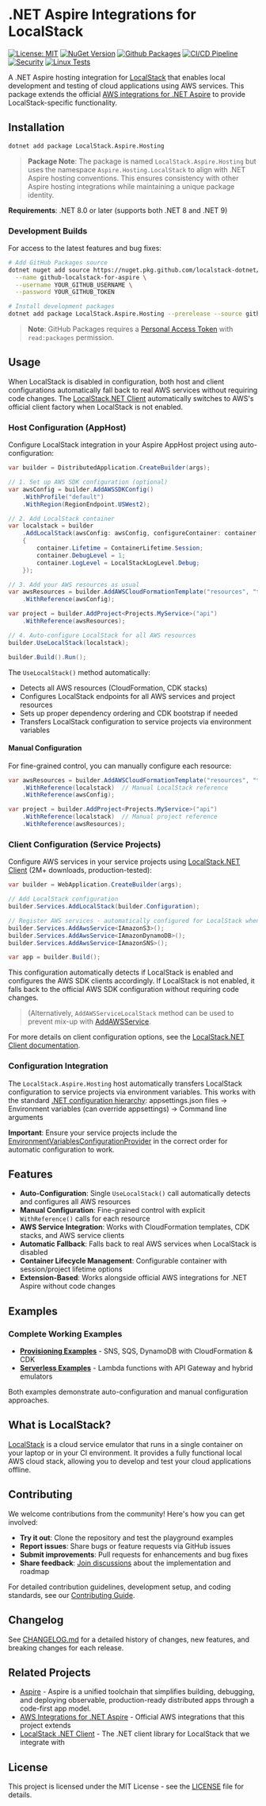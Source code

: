 # .NET Aspire Integrations for LocalStack

[![License: MIT](https://img.shields.io/badge/License-MIT-yellow.svg)](LICENSE) [![NuGet Version](https://img.shields.io/endpoint?url=https%3A%2F%2Fapi.localstackfor.net%2Fbadges%2Fpackages%2Fnuget%2FLocalStack.Aspire.Hosting%3Fprerelease%3Dtrue)](https://www.nuget.org/packages/LocalStack.Aspire.Hosting) [![Github Packages](https://img.shields.io/endpoint?url=https%3A%2F%2Fapi.localstackfor.net%2Fbadges%2Fpackages%2Fgithub%2Flocalstack-dotnet%2FLocalStack.Aspire.Hosting%3Fprerelease%3Dtrue)](https://github.com/localstack-dotnet/dotnet-aspire-for-localstack/pkgs/nuget/LocalStack.Aspire.Hosting) [![CI/CD Pipeline](https://github.com/localstack-dotnet/dotnet-aspire-for-localstack/actions/workflows/ci-cd.yml/badge.svg)](https://github.com/localstack-dotnet/dotnet-aspire-for-localstack/actions/workflows/ci-cd.yml) [![Security](https://github.com/localstack-dotnet/dotnet-aspire-for-localstack/actions/workflows/github-code-scanning/codeql/badge.svg)](https://github.com/localstack-dotnet/dotnet-aspire-for-localstack/actions/workflows/github-code-scanning/codeql) [![Linux Tests](https://img.shields.io/endpoint?url=https%3A%2F%2Fapi.localstackfor.net%2Fbadges%2Ftests%2Flinux%2Flocalstack-dotnet%2Fdotnet-aspire-for-localstack%2Fmaster)](https://api.localstackfor.net/redirect/test-results/linux?package=LocalStack.Aspire.Hosting)

A .NET Aspire hosting integration for [LocalStack](https://localstack.cloud/) that enables local development and testing of cloud applications using AWS services. This package extends the official [AWS integrations for .NET Aspire](https://github.com/aws/integrations-on-dotnet-aspire-for-aws) to provide LocalStack-specific functionality.

## Installation

```bash
dotnet add package LocalStack.Aspire.Hosting
```

> **Package Note**: The package is named `LocalStack.Aspire.Hosting` but uses the namespace `Aspire.Hosting.LocalStack` to align with .NET Aspire hosting conventions. This ensures consistency with other Aspire hosting integrations while maintaining a unique package identity.

**Requirements**: .NET 8.0 or later (supports both .NET 8 and .NET 9)

### Development Builds

For access to the latest features and bug fixes:

```bash
# Add GitHub Packages source
dotnet nuget add source https://nuget.pkg.github.com/localstack-dotnet/index.json \
  --name github-localstack-for-aspire \
  --username YOUR_GITHUB_USERNAME \
  --password YOUR_GITHUB_TOKEN

# Install development packages
dotnet add package LocalStack.Aspire.Hosting --prerelease --source github-localstack-for-aspire
```

> **Note**: GitHub Packages requires a [Personal Access Token](https://docs.github.com/en/authentication/keeping-your-account-and-data-secure/creating-a-personal-access-token) with `read:packages` permission.

## Usage

When LocalStack is disabled in configuration, both host and client configurations automatically fall back to real AWS services without requiring code changes. The [LocalStack.NET Client](https://github.com/localstack-dotnet/localstack-dotnet-client) automatically switches to AWS's official client factory when LocalStack is not enabled.

### Host Configuration (AppHost)

Configure LocalStack integration in your Aspire AppHost project using auto-configuration:

```csharp
var builder = DistributedApplication.CreateBuilder(args);

// 1. Set up AWS SDK configuration (optional)
var awsConfig = builder.AddAWSSDKConfig()
    .WithProfile("default")
    .WithRegion(RegionEndpoint.USWest2);

// 2. Add LocalStack container
var localstack = builder
    .AddLocalStack(awsConfig: awsConfig, configureContainer: container =>
    {
        container.Lifetime = ContainerLifetime.Session;
        container.DebugLevel = 1;
        container.LogLevel = LocalStackLogLevel.Debug;
    });

// 3. Add your AWS resources as usual
var awsResources = builder.AddAWSCloudFormationTemplate("resources", "template.yaml")
    .WithReference(awsConfig);

var project = builder.AddProject<Projects.MyService>("api")
    .WithReference(awsResources);

// 4. Auto-configure LocalStack for all AWS resources
builder.UseLocalStack(localstack);

builder.Build().Run();
```

The `UseLocalStack()` method automatically:

- Detects all AWS resources (CloudFormation, CDK stacks)
- Configures LocalStack endpoints for all AWS services and project resources
- Sets up proper dependency ordering and CDK bootstrap if needed
- Transfers LocalStack configuration to service projects via environment variables

#### Manual Configuration

For fine-grained control, you can manually configure each resource:

```csharp
var awsResources = builder.AddAWSCloudFormationTemplate("resources", "template.yaml")
    .WithReference(localstack)  // Manual LocalStack reference
    .WithReference(awsConfig);

var project = builder.AddProject<Projects.MyService>("api")
    .WithReference(localstack)  // Manual project reference
    .WithReference(awsResources);
```

### Client Configuration (Service Projects)

Configure AWS services in your service projects using [LocalStack.NET Client](https://github.com/localstack-dotnet/localstack-dotnet-client) (2M+ downloads, production-tested):

```csharp
var builder = WebApplication.CreateBuilder(args);

// Add LocalStack configuration
builder.Services.AddLocalStack(builder.Configuration);

// Register AWS services - automatically configured for LocalStack when enabled
builder.Services.AddAwsService<IAmazonS3>();
builder.Services.AddAwsService<IAmazonDynamoDB>();
builder.Services.AddAwsService<IAmazonSNS>();

var app = builder.Build();
```

This configuration automatically detects if LocalStack is enabled and configures the AWS SDK clients accordingly. If LocalStack is not enabled, it falls back to the official AWS SDK configuration without requiring code changes.

> (Alternatively, `AddAWSServiceLocalStack` method can be used to prevent mix-up with [AddAWSService](https://docs.aws.amazon.com/sdk-for-net/v3/developer-guide/net-dg-config-netcore.html).

For more details on client configuration options, see the [LocalStack.NET Client documentation](https://github.com/localstack-dotnet/localstack-dotnet-client).

### Configuration Integration

The `LocalStack.Aspire.Hosting` host automatically transfers LocalStack configuration to service projects via environment variables. This works with the standard [.NET configuration hierarchy](https://learn.microsoft.com/en-us/aspnet/core/fundamentals/configuration/?view=aspnetcore-9.0#configuration-providers): appsettings.json files -> Environment variables (can override appsettings) -> Command line arguments

**Important**: Ensure your service projects include the [EnvironmentVariablesConfigurationProvider](https://learn.microsoft.com/en-us/aspnet/core/fundamentals/configuration/?view=aspnetcore-9.0#evcp) in the correct order for automatic configuration to work.

## Features

- **Auto-Configuration**: Single `UseLocalStack()` call automatically detects and configures all AWS resources
- **Manual Configuration**: Fine-grained control with explicit `WithReference()` calls for each resource
- **AWS Service Integration**: Works with CloudFormation templates, CDK stacks, and AWS service clients
- **Automatic Fallback**: Falls back to real AWS services when LocalStack is disabled
- **Container Lifecycle Management**: Configurable container with session/project lifetime options
- **Extension-Based**: Works alongside official AWS integrations for .NET Aspire without code changes

## Examples

### Complete Working Examples

- **[Provisioning Examples](https://github.com/localstack-dotnet/dotnet-aspire-for-localstack/tree/master/playground/provisioning)** - SNS, SQS, DynamoDB with CloudFormation & CDK
- **[Serverless Examples](https://github.com/localstack-dotnet/dotnet-aspire-for-localstack/tree/master/playground/lambda)** - Lambda functions with API Gateway and hybrid emulators

Both examples demonstrate auto-configuration and manual configuration approaches.

## What is LocalStack?

[LocalStack](https://localstack.cloud/) is a cloud service emulator that runs in a single container on your laptop or in your CI environment. It provides a fully functional local AWS cloud stack, allowing you to develop and test your cloud applications offline.

## Contributing

We welcome contributions from the community! Here's how you can get involved:

- **Try it out**: Clone the repository and test the playground examples
- **Report issues**: Share bugs or feature requests via GitHub issues
- **Submit improvements**: Pull requests for enhancements and bug fixes
- **Share feedback**: [Join discussions](https://github.com/localstack-dotnet/dotnet-aspire-for-localstack/discussions) about the implementation and roadmap

For detailed contribution guidelines, development setup, and coding standards, see our [Contributing Guide](.github/CONTRIBUTING.md).

## Changelog

See [CHANGELOG.md](CHANGELOG.md) for a detailed history of changes, new features, and breaking changes for each release.

## Related Projects

- [Aspire](https://github.com/dotnet/aspire) - Aspire is a unified toolchain that simplifies building, debugging, and deploying observable, production-ready distributed apps through a code-first app model.
- [AWS Integrations for .NET Aspire](https://github.com/aws/integrations-on-dotnet-aspire-for-aws) - Official AWS integrations that this project extends
- [LocalStack .NET Client](https://github.com/localstack-dotnet/localstack-dotnet-client) - The .NET client library for LocalStack that we integrate with

## License

This project is licensed under the MIT License - see the [LICENSE](LICENSE) file for details.
